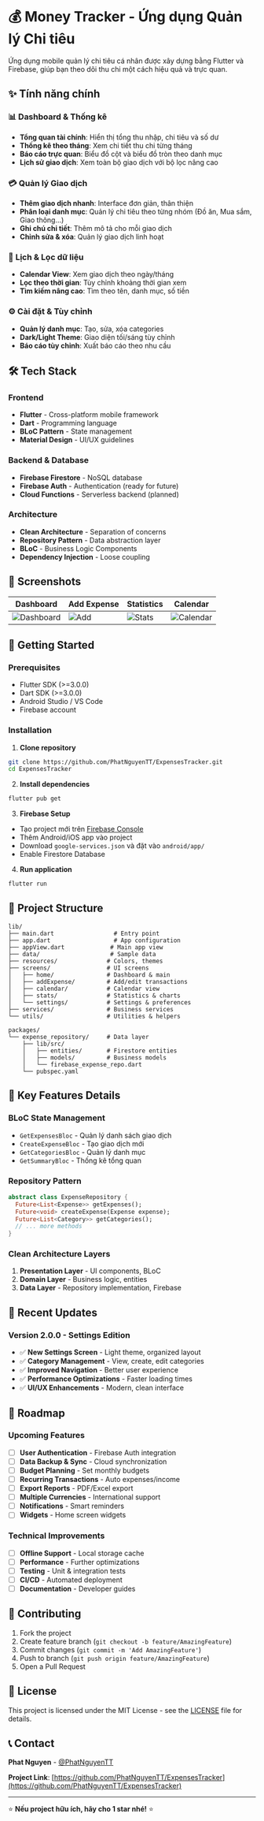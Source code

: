 # 💰 Money Tracker - Ứng dụng Quản lý Chi tiêu

Ứng dụng mobile quản lý chi tiêu cá nhân được xây dựng bằng Flutter và Firebase, giúp bạn theo dõi thu chi một cách hiệu quả và trực quan.

## ✨ Tính năng chính

### 📊 **Dashboard & Thống kê**
- **Tổng quan tài chính**: Hiển thị tổng thu nhập, chi tiêu và số dư
- **Thống kê theo tháng**: Xem chi tiết thu chi từng tháng  
- **Báo cáo trực quan**: Biểu đồ cột và biểu đồ tròn theo danh mục
- **Lịch sử giao dịch**: Xem toàn bộ giao dịch với bộ lọc nâng cao

### 💳 **Quản lý Giao dịch**
- **Thêm giao dịch nhanh**: Interface đơn giản, thân thiện
- **Phân loại danh mục**: Quản lý chi tiêu theo từng nhóm (Đồ ăn, Mua sắm, Giao thông...)
- **Ghi chú chi tiết**: Thêm mô tả cho mỗi giao dịch
- **Chỉnh sửa & xóa**: Quản lý giao dịch linh hoạt

### 📅 **Lịch & Lọc dữ liệu**
- **Calendar View**: Xem giao dịch theo ngày/tháng
- **Lọc theo thời gian**: Tùy chỉnh khoảng thời gian xem
- **Tìm kiếm nâng cao**: Tìm theo tên, danh mục, số tiền

### ⚙️ **Cài đặt & Tùy chỉnh**  
- **Quản lý danh mục**: Tạo, sửa, xóa categories
- **Dark/Light Theme**: Giao diện tối/sáng tùy chỉnh
- **Báo cáo tùy chỉnh**: Xuất báo cáo theo nhu cầu

## 🛠️ Tech Stack

### **Frontend**
- **Flutter** - Cross-platform mobile framework
- **Dart** - Programming language
- **BLoC Pattern** - State management
- **Material Design** - UI/UX guidelines

### **Backend & Database**
- **Firebase Firestore** - NoSQL database
- **Firebase Auth** - Authentication (ready for future)
- **Cloud Functions** - Serverless backend (planned)

### **Architecture**
- **Clean Architecture** - Separation of concerns
- **Repository Pattern** - Data abstraction layer
- **BLoC** - Business Logic Components
- **Dependency Injection** - Loose coupling

## 📱 Screenshots

| Dashboard | Add Expense | Statistics | Calendar |
|-----------|-------------|------------|----------|
| ![Dashboard](assets/screenshots/dashboard.png) | ![Add](assets/screenshots/add.png) | ![Stats](assets/screenshots/stats.png) | ![Calendar](assets/screenshots/calendar.png) |

## 🚀 Getting Started

### Prerequisites
- Flutter SDK (>=3.0.0)
- Dart SDK (>=3.0.0)
- Android Studio / VS Code
- Firebase account

### Installation

1. **Clone repository**
```bash
git clone https://github.com/PhatNguyenTT/ExpensesTracker.git
cd ExpensesTracker
```

2. **Install dependencies**
```bash
flutter pub get
```

3. **Firebase Setup**
- Tạo project mới trên [Firebase Console](https://console.firebase.google.com/)
- Thêm Android/iOS app vào project
- Download `google-services.json` và đặt vào `android/app/`
- Enable Firestore Database

4. **Run application**
```bash
flutter run
```

## 📁 Project Structure

```
lib/
├── main.dart                 # Entry point
├── app.dart                  # App configuration  
├── appView.dart             # Main app view
├── data/                    # Sample data
├── resources/              # Colors, themes
├── screens/                # UI screens
│   ├── home/               # Dashboard & main
│   ├── addExpense/         # Add/edit transactions
│   ├── calendar/           # Calendar view
│   ├── stats/              # Statistics & charts
│   └── settings/           # Settings & preferences
├── services/               # Business services
└── utils/                  # Utilities & helpers

packages/
└── expense_repository/     # Data layer
    ├── lib/src/
    │   ├── entities/       # Firestore entities
    │   ├── models/         # Business models  
    │   └── firebase_expense_repo.dart
    └── pubspec.yaml
```

## 🎯 Key Features Details

### **BLoC State Management**
- `GetExpensesBloc` - Quản lý danh sách giao dịch
- `CreateExpenseBloc` - Tạo giao dịch mới
- `GetCategoriesBloc` - Quản lý danh mục
- `GetSummaryBloc` - Thống kê tổng quan

### **Repository Pattern**
```dart
abstract class ExpenseRepository {
  Future<List<Expense>> getExpenses();
  Future<void> createExpense(Expense expense);
  Future<List<Category>> getCategories();
  // ... more methods
}
```

### **Clean Architecture Layers**
1. **Presentation Layer** - UI components, BLoC
2. **Domain Layer** - Business logic, entities  
3. **Data Layer** - Repository implementation, Firebase

## 🔄 Recent Updates

### Version 2.0.0 - Settings Edition
- ✅ **New Settings Screen** - Light theme, organized layout
- ✅ **Category Management** - View, create, edit categories
- ✅ **Improved Navigation** - Better user experience
- ✅ **Performance Optimizations** - Faster loading times
- ✅ **UI/UX Enhancements** - Modern, clean interface

## 🚧 Roadmap

### **Upcoming Features**
- [ ] **User Authentication** - Firebase Auth integration
- [ ] **Data Backup & Sync** - Cloud synchronization
- [ ] **Budget Planning** - Set monthly budgets
- [ ] **Recurring Transactions** - Auto expenses/income
- [ ] **Export Reports** - PDF/Excel export
- [ ] **Multiple Currencies** - International support
- [ ] **Notifications** - Smart reminders
- [ ] **Widgets** - Home screen widgets

### **Technical Improvements**
- [ ] **Offline Support** - Local storage cache
- [ ] **Performance** - Further optimizations
- [ ] **Testing** - Unit & integration tests
- [ ] **CI/CD** - Automated deployment
- [ ] **Documentation** - Developer guides

## 🤝 Contributing

1. Fork the project
2. Create feature branch (`git checkout -b feature/AmazingFeature`)
3. Commit changes (`git commit -m 'Add AmazingFeature'`)
4. Push to branch (`git push origin feature/AmazingFeature`)
5. Open a Pull Request

## 📄 License

This project is licensed under the MIT License - see the [LICENSE](LICENSE) file for details.

## 📞 Contact

**Phat Nguyen** - [@PhatNguyenTT](https://github.com/PhatNguyenTT)

**Project Link**: [https://github.com/PhatNguyenTT/ExpensesTracker](https://github.com/PhatNguyenTT/ExpensesTracker)

---

⭐ **Nếu project hữu ích, hãy cho 1 star nhé!** ⭐
